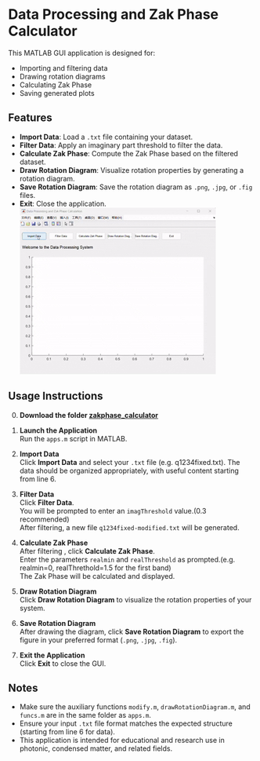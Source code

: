 # Data Processing and Zak Phase Calculator

This MATLAB GUI application is designed for:
- Importing and filtering data
- Drawing rotation diagrams
- Calculating Zak Phase
- Saving generated plots

## Features

- **Import Data**: Load a `.txt` file containing your dataset.
- **Filter Data**: Apply an imaginary part threshold to filter the data.
- **Calculate Zak Phase**: Compute the Zak Phase based on the filtered dataset.
- **Draw Rotation Diagram**: Visualize rotation properties by generating a rotation diagram.
- **Save Rotation Diagram**: Save the rotation diagram as `.png`, `.jpg`, or `.fig` files.
- **Exit**: Close the application.
![demo](cal1.gif)
## Usage Instructions

0. **Download the folder [zakphase_calculator](zakphase_calculator/)**  
2. **Launch the Application**  
   Run the `apps.m` script in MATLAB.

3. **Import Data**  
   Click **Import Data** and select your `.txt` file (e.g. q1234fixed.txt).
   The data should be organized appropriately, with useful content starting from line 6.

4. **Filter Data**  
   Click **Filter Data**.  
   You will be prompted to enter an `imagThreshold` value.(0.3 recommended)  
   After filtering, a new file `q1234fixed-modified.txt` will be generated.

5. **Calculate Zak Phase**  
   After filtering , click **Calculate Zak Phase**.  
   Enter the parameters `realmin` and `realThreshold` as prompted.(e.g. realmin=0, realThrethold=1.5 for the first band)   
   The Zak Phase will be calculated and displayed.

6. **Draw Rotation Diagram**  
   Click **Draw Rotation Diagram** to visualize the rotation properties of your system.

7. **Save Rotation Diagram**  
   After drawing the diagram, click **Save Rotation Diagram** to export the figure in your preferred format (`.png`, `.jpg`, `.fig`).

8. **Exit the Application**  
   Click **Exit** to close the GUI.

## Notes

- Make sure the auxiliary functions `modify.m`, `drawRotationDiagram.m`, and `funcs.m` are in the same folder as `apps.m`.
- Ensure your input `.txt` file format matches the expected structure (starting from line 6 for data).
- This application is intended for educational and research use in photonic, condensed matter, and related fields.
